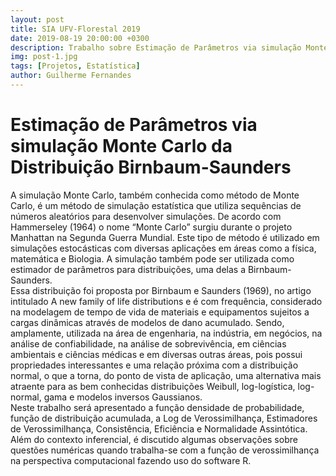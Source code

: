 ```yaml
---
layout: post
title: SIA UFV-Florestal 2019
date: 2019-08-19 20:00:00 +0300
description: Trabalho sobre Estimação de Parâmetros via simulação Monte Carlo da Distribuição Birnbaum-Saunders
img: post-1.jpg
tags: [Projetos, Estatística]
author: Guilherme Fernandes
---
```

<h1>Estimação de Parâmetros via simulação Monte Carlo da Distribuição Birnbaum-Saunders</h1>

<p>
  A simulação Monte Carlo, também conhecida como método de Monte Carlo, é um método de simulação estatística que utiliza sequências de números aleatórios para desenvolver simulações. De acordo com Hammerseley (1964) o nome “Monte Carlo” surgiu durante o projeto Manhattan na Segunda Guerra Mundial. Este tipo de método é utilizado em simulações estocásticas com diversas aplicações em áreas como a física, matemática e Biologia. A simulação também pode ser utilizada como estimador de parâmetros para distribuições, uma delas a Birnbaum-Saunders.<br />
Essa distribuição foi proposta por Birnbaum e Saunders (1969), no artigo intitulado A new family of life distributions e é com frequência, considerado na modelagem de tempo de vida de materiais e equipamentos sujeitos a cargas dinâmicas através de modelos de dano acumulado. Sendo, amplamente, utilizada na área de engenharia, na indústria, em negócios, na análise de confiabilidade, na análise de sobrevivência, em ciências ambientais e ciências médicas e em diversas outras áreas, pois possui propriedades interessantes e uma relação próxima com a distribuição normal, o que a torna, do ponto de vista de aplicação, uma alternativa mais atraente para as bem conhecidas distribuições Weibull, log-logística, log-normal, gama e modelos inversos Gaussianos.<br />
Neste trabalho será apresentado a função densidade de probabilidade, função de distribuição acumulada, a Log de Verossimilhança, Estimadores de Verossimilhança, Consistência, Eficiência e Normalidade Assintótica. Além do contexto inferencial, é discutido algumas observações sobre questões numéricas quando trabalha-se com a função de verossimilhança na perspectiva computacional fazendo uso do software R.
</p>

